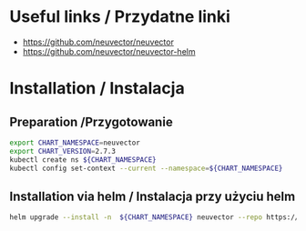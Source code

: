 # Useful links / Przydatne linki
- https://github.com/neuvector/neuvector
- https://github.com/neuvector/neuvector-helm

# Installation / Instalacja
## Preparation /Przygotowanie

```bash
export CHART_NAMESPACE=neuvector
export CHART_VERSION=2.7.3
kubectl create ns ${CHART_NAMESPACE}
kubectl config set-context --current --namespace=${CHART_NAMESPACE}
```

## Installation via helm / Instalacja przy użyciu helm
```bash
helm upgrade --install -n  ${CHART_NAMESPACE} neuvector --repo https://neuvector.github.io/neuvector-helm/  crd --version ${CHART_VERSION}
```
